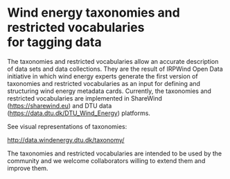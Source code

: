 # Wind energy taxonomies and restricted vocabularies <br>for tagging data

The taxonomies and restricted vocabularies allow an accurate description of data sets and data collections.
They are the result of IRPWind Open Data initiative in which wind energy experts generate the first version of taxonomies and restricted vocabularies as an input for defining and structuring wind energy metadata cards. Currently, the taxonomies and restricted vocabularies are implemented in ShareWind (https://sharewind.eu) and DTU data (https://data.dtu.dk/DTU_Wind_Energy) platforms.

See visual representations of taxonomies:

http://data.windenergy.dtu.dk/taxonomy/

The taxonomies and restricted vocabularies are intended to be used by the community and we welcome collaborators willing to extend them and improve them.
